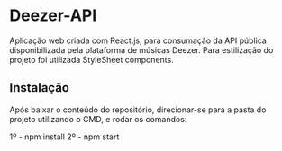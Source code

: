 # Deezer-API

Aplicação web criada com React.js, para consumação da API pública disponibilizada pela plataforma de músicas Deezer. Para estilização do projeto foi utilizada StyleSheet components.

## Instalação

Após baixar o conteúdo do repositório, direcionar-se para a pasta do projeto utilizando o CMD, e rodar os comandos:

 1º - npm install
 2º - npm start 
